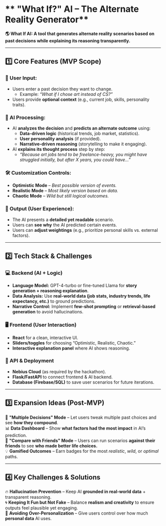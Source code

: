 # ** "What If?" AI – The Alternate Reality Generator**  
**🌎 What If AI: A tool that generates alternate reality scenarios based on past decisions while explaining its reasoning transparently.**  

---

## **1️⃣ Core Features (MVP Scope)**  

### **🔮 User Input:**  
- Users enter a past decision they want to change.  
  - Example: *“What if I chose art instead of CS?”*  
- Users provide **optional context** (e.g., current job, skills, personality traits).  

### **🧠 AI Processing:**  
- AI **analyzes the decision** and **predicts an alternate outcome** using:  
  - **Data-driven logic** (historical trends, job market, statistics).  
  - **User personality analysis** (if provided).  
  - **Narrative-driven reasoning** (storytelling to make it engaging).  
- AI **explains its thought process** step by step:  
  - *“Because art jobs tend to be freelance-heavy, you might have struggled initially, but after X years, you could have…”*  

### **🛠 Customization Controls:**  
- **Optimistic Mode** – *Best possible version of events.*  
- **Realistic Mode** – *Most likely version based on data.*  
- **Chaotic Mode** – *Wild but still logical outcomes.*  

### **📖 Output (User Experience):**  
- The AI presents a **detailed yet readable** scenario.  
- Users can **see why** the AI predicted certain events.  
- Users can **adjust weightings** (e.g., prioritize personal skills vs. external factors).  

---

## **2️⃣ Tech Stack & Challenges**  

### **💻 Backend (AI + Logic)**  
- **Language Model:** GPT-4-turbo or fine-tuned Llama for **story generation + reasoning explanation**.  
- **Data Analysis:** Use **real-world data (job stats, industry trends, life expectancy, etc.)** to ground predictions.  
- **Narrative Control:** Implement **few-shot prompting** or **retrieval-based generation** to avoid hallucinations.  

### **🖥 Frontend (User Interaction)**  
- **React** for a clean, interactive UI.  
- **Sliders/toggles** for choosing “Optimistic, Realistic, Chaotic.”  
- **Interactive explanation panel** where AI shows reasoning.  

### **🔗 API & Deployment**  
- **Nebius Cloud** (as required by the hackathon).  
- **Flask/FastAPI** to connect frontend & AI backend.  
- **Database (Firebase/SQL)** to save user scenarios for future iterations.  

---

## **3️⃣ Expansion Ideas (Post-MVP)**  
🚀 **"Multiple Decisions" Mode** – Let users tweak multiple past choices and see **how they compound**.  
📊 **Data Dashboard** – Show **what factors had the most impact** in AI’s prediction.  
🤝 **"Compare with Friends" Mode** – Users can run scenarios **against their friends** to see **who made better life choices.**  
💡 **Gamified Outcomes** – Earn badges for the most *realistic*, *wild*, or *optimal* paths.  

---

## **4️⃣ Key Challenges & Solutions**  
🔥 **Hallucination Prevention** – Keep AI **grounded in real-world data** + transparent reasoning.  
🌀 **Keeping It Fun but Not Fake** – Balance **realism and creativity** to ensure outputs feel plausible yet engaging.  
💬 **Avoiding Over-Personalization** – Give users control over how much **personal data** AI uses.  
